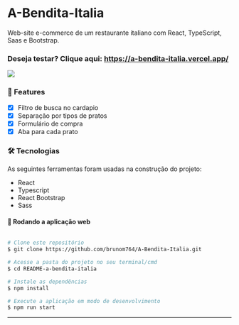 # A-Bendita-Italia
Web-site e-commerce de um restaurante italiano com React, TypeScript, Saas e Bootstrap.
### Deseja testar? Clique aqui: https://a-bendita-italia.vercel.app/

<img src='https://portifolio-brunom764.vercel.app/static/media/a-bendita-italia.81007fe735978fe60055.png' heigth:10rem width:50rem/>


### 🏁 Features

- [x] Filtro de busca no cardapio
- [x] Separação por tipos de pratos
- [x] Formulário de compra
- [x] Aba para cada prato

### 🛠 Tecnologias

As seguintes ferramentas foram usadas na construção do projeto:

- React
- Typescript
- React Bootstrap
- Sass


#### 🧭 Rodando a aplicação web

```bash

# Clone este repositório
$ git clone https://github.com/brunom764/A-Bendita-Italia.git

# Acesse a pasta do projeto no seu terminal/cmd
$ cd README-a-bendita-italia

# Instale as dependências
$ npm install

# Execute a aplicação em modo de desenvolvimento
$ npm run start


```

---
